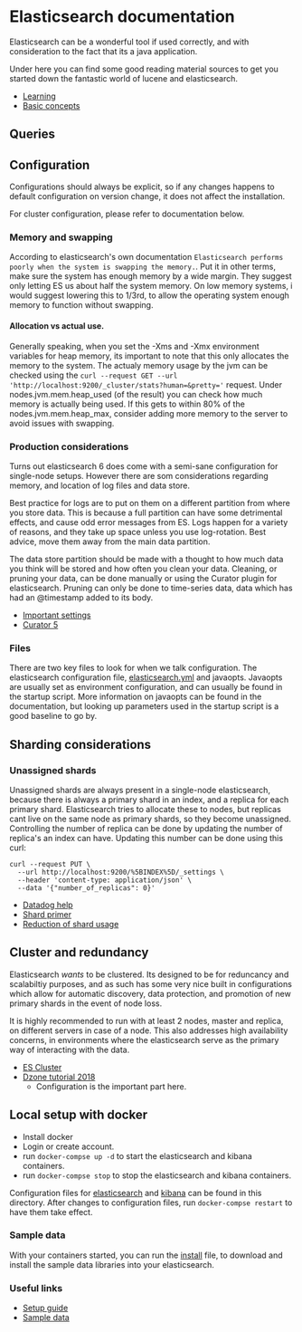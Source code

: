 # Elasticsearch documentation

Elasticsearch can be a wonderful tool if used correctly, and with consideration to the fact that its a java application. 

Under here you can find some good reading material sources to get you started down the fantastic world of lucene and elasticsearch.

- [Learning](https://www.elastic.co/learn)
- [Basic concepts](https://www.elastic.co/guide/en/elasticsearch/reference/current/getting-started-concepts.html)

## Queries


## Configuration
Configurations should always be explicit, so if any changes happens to default configuration on version change, it does not affect the installation. 

For cluster configuration, please refer to documentation below.

### Memory and swapping
According to elasticsearch's own documentation `Elasticsearch performs poorly when the system is swapping the memory.`. Put it in other terms, make sure the system has enough memory by a wide margin. They suggest only letting ES us about half the system memory. On low memory systems, i would suggest lowering this to 1/3rd, to allow the operating system enough memory to function without swapping.

#### Allocation vs actual use.
Generally speaking, when you set the -Xms and -Xmx environment variables for heap memory, its important to note that this only allocates the memory to the system. The actualy memory usage by the jvm can be checked using the `curl --request GET --url 'http://localhost:9200/_cluster/stats?human=&pretty='` request. Under nodes.jvm.mem.heap_used (of the result) you can check how much memory is actually being used. If this gets to within 80% of the nodes.jvm.mem.heap_max, consider adding more memory to the server to avoid issues with swapping.

### Production considerations
Turns out elasticsearch 6 does come with a semi-sane configuration for single-node setups. However there are som considerations regarding memory, and location of log files and data store.

Best practice for logs are to put on them on a different partition from where you store data. This is because a full partition can have some detrimental effects, and cause odd error messages from ES. Logs happen for a variety of reasons, and they take up space unless you use log-rotation. Best advice, move them away from the main data partition.

The data store partition should be made with a thought to how much data you think will be stored and how often you clean your data. Cleaning, or pruning your data, can be done manually or using the Curator plugin for elasticsearch. Pruning can only be done to time-series data, data which has had an @timestamp added to its body. 

- [Important settings](https://www.elastic.co/guide/en/elasticsearch/reference/current/important-settings.html)
- [Curator 5](https://www.elastic.co/guide/en/elasticsearch/client/curator/current/index.html)

### Files
There are two key files to look for when we talk configuration. The elasticsearch configuration file, [elasticsearch.yml](./elasticsearch.yml) and javaopts. Javaopts are usually set as environment configuration, and can usually be found in the startup script. More information on javaopts can be found in the documentation, but looking up parameters used in the startup script is a good baseline to go by.

## Sharding considerations

### Unassigned shards
Unassigned shards are always present in a single-node elasticsearch, because there is always a primary shard in an index, and a replica for each primary shard. Elasticsearch tries to allocate these to nodes, but replicas cant live on the same node as primary shards, so they become unassigned. Controlling the number of replica can be done by updating the number of replica's an index can have. Updating this number can be done using this curl:

```
curl --request PUT \
  --url http://localhost:9200/%5BINDEX%5D/_settings \
  --header 'content-type: application/json' \
  --data '{"number_of_replicas": 0}'
```

- [Datadog help](https://www.datadoghq.com/blog/elasticsearch-unassigned-shards/)
- [Shard primer](https://docs.bonsai.io/article/122-shard-primer)
- [Reduction of shard usage](https://docs.bonsai.io/article/124-reducing-shard-usage)

## Cluster and redundancy
Elasticsearch *wants* to be clustered. Its designed to be for reduncancy and scalabiltiy purposes, and as such has some very nice built in configurations which allow for automatic discovery, data protection, and promotion of new primary shards in the event of node loss.

It is highly recommended to run with at least 2 nodes, master and replica, on different servers in case of a node. This also addresses high availability concerns, in environments where the elasticsearch serve as the primary way of interacting with the data.

- [ES Cluster](https://www.elastic.co/guide/en/elasticsearch/reference/current/modules-cluster.html)
- [Dzone tutorial 2018](https://dzone.com/articles/elasticsearch-tutorial-creating-an-elasticsearch-c)
	- Configuration is the important part here.

## Local setup with docker

* Install docker
* Login or create account.
* run `docker-compse up -d` to start the elasticsearch and kibana containers.
* run `docker-compse stop` to stop the elasticsearch and kibana containers.

Configuration files for [elasticsearch](elasticsearch.yml) and [kibana](kibana.yml) can be found in this directory. After changes to configuration files, run `docker-compse restart` to have them take effect.

### Sample data
With your containers started, you can run the [install](shakespeare/install.sh) file, to download and install the sample data libraries into your elasticsearch.

### Useful links

- [Setup guide](https://www.elastic.co/guide/en/elasticsearch/reference/current/docker.html)
- [Sample data](https://www.elastic.co/guide/en/kibana/current/tutorial-load-dataset.html)